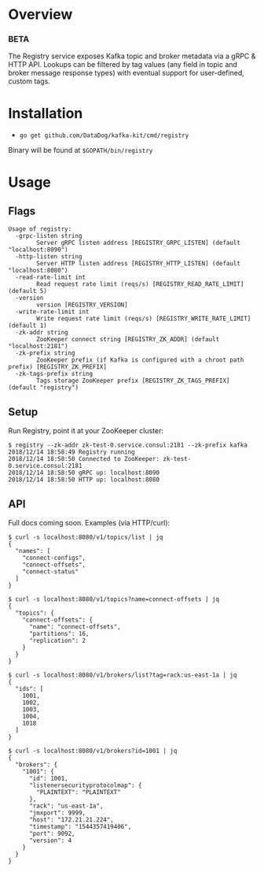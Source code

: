 # Overview

### BETA

The Registry service exposes Kafka topic and broker metadata via a gRPC & HTTP API. Lookups can be filtered by tag values (any field in topic and broker message response types) with eventual support for user-defined, custom tags.

# Installation
- `go get github.com/DataDog/kafka-kit/cmd/registry`

Binary will be found at `$GOPATH/bin/registry`

# Usage

## Flags

```
Usage of registry:
  -grpc-listen string
    	Server gRPC listen address [REGISTRY_GRPC_LISTEN] (default "localhost:8090")
  -http-listen string
    	Server HTTP listen address [REGISTRY_HTTP_LISTEN] (default "localhost:8080")
  -read-rate-limit int
    	Read request rate limit (reqs/s) [REGISTRY_READ_RATE_LIMIT] (default 5)
  -version
    	version [REGISTRY_VERSION]
  -write-rate-limit int
    	Write request rate limit (reqs/s) [REGISTRY_WRITE_RATE_LIMIT] (default 1)
  -zk-addr string
    	ZooKeeper connect string [REGISTRY_ZK_ADDR] (default "localhost:2181")
  -zk-prefix string
    	ZooKeeper prefix (if Kafka is configured with a chroot path prefix) [REGISTRY_ZK_PREFIX]
  -zk-tags-prefix string
    	Tags storage ZooKeeper prefix [REGISTRY_ZK_TAGS_PREFIX] (default "registry")
```

## Setup

Run Registry, point it at your ZooKeeper cluster:

```
$ registry --zk-addr zk-test-0.service.consul:2181 --zk-prefix kafka
2018/12/14 18:58:49 Registry running
2018/12/14 18:58:50 Connected to ZooKeeper: zk-test-0.service.consul:2181
2018/12/14 18:58:50 gRPC up: localhost:8090
2018/12/14 18:58:50 HTTP up: localhost:8080
```

## API

Full docs coming soon. Examples (via HTTP/curl):

```
$ curl -s localhost:8080/v1/topics/list | jq
{
  "names": [
    "connect-configs",
    "connect-offsets",
    "connect-status"
  ]
}

$ curl -s localhost:8080/v1/topics?name=connect-offsets | jq
{
  "topics": {
    "connect-offsets": {
      "name": "connect-offsets",
      "partitions": 16,
      "replication": 2
    }
  }
}

$ curl -s localhost:8080/v1/brokers/list?tag=rack:us-east-1a | jq
{
  "ids": [
    1001,
    1002,
    1003,
    1004,
    1018
  ]
}

$ curl -s localhost:8080/v1/brokers?id=1001 | jq
{
  "brokers": {
    "1001": {
      "id": 1001,
      "listenersecurityprotocolmap": {
        "PLAINTEXT": "PLAINTEXT"
      },
      "rack": "us-east-1a",
      "jmxport": 9999,
      "host": "172.21.21.224",
      "timestamp": "1544357419406",
      "port": 9092,
      "version": 4
    }
  }
}
```
